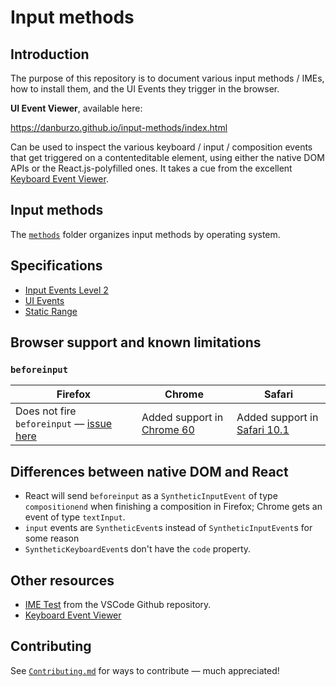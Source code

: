 # Input methods

## Introduction

The purpose of this repository is to document various input methods / IMEs, how to install them, and the UI Events they trigger in the browser. 

__UI Event Viewer__, available here:

https://danburzo.github.io/input-methods/index.html

Can be used to inspect the various keyboard / input / composition events that get triggered on a contenteditable element, using either the native DOM APIs or the React.js-polyfilled ones. It takes a cue from the excellent [Keyboard Event Viewer](https://w3c.github.io/uievents/tools/key-event-viewer.html).

## Input methods

The [`methods`](./methods/) folder organizes input methods by operating system.

## Specifications

* [Input Events Level 2](https://w3c.github.io/input-events/index.html)
* [UI Events](https://w3c.github.io/uievents/)
* [Static Range](https://w3c.github.io/staticrange/)

## Browser support and known limitations

### `beforeinput`

Firefox | Chrome | Safari
------- | ------ | ------
Does not fire `beforeinput` — [issue here](https://bugzilla.mozilla.org/show_bug.cgi?id=1219192) | Added support in [Chrome 60](https://www.chromestatus.com/feature/5656380006465536) | Added support in [Safari 10.1](https://developer.apple.com/library/content/releasenotes/General/WhatsNewInSafari/Articles/Safari_10_1.html)

## Differences between native DOM and React

* React will send `beforeinput` as a `SyntheticInputEvent` of type `compositionend` when finishing a composition in Firefox; Chrome gets an event of type `textInput`.
* `input` events are `SyntheticEvent`s instead of `SyntheticInputEvent`s for some reason
* `SyntheticKeyboardEvent`s don't have the `code` property.


## Other resources

* [IME Test](https://github.com/Microsoft/vscode/wiki/IME-Test) from the VSCode Github repository.
* [Keyboard Event Viewer](https://w3c.github.io/uievents/tools/key-event-viewer.html)

## Contributing

See [`Contributing.md`](./Contributing.md) for ways to contribute — much appreciated!
